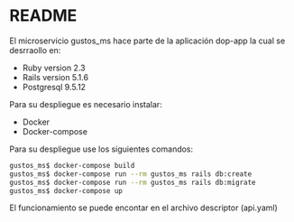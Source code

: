 # README

El microservicio gustos_ms hace parte de la aplicación dop-app la cual se desrraollo en:

* Ruby version  2.3
* Rails version 5.1.6
* Postgresql 9.5.12

Para su despliegue es necesario instalar:

* Docker
* Docker-compose

Para su despliegue use los siguientes comandos:

``` bash
gustos_ms$ docker-compose build
gustos_ms$ docker-compose run --rm gustos_ms rails db:create
gustos_ms$ docker-compose run --rm gustos_ms rails db:migrate
gustos_ms$ docker-compose up
```

El funcionamiento se puede encontar en el archivo descriptor (api.yaml)
